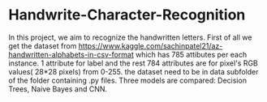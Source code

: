 # Handwrite-Character-Recognition
In this project, we aim to recognize the handwritten letters. First of all we get the dataset from https://www.kaggle.com/sachinpatel21/az-handwritten-alphabets-in-csv-format which has 785 attibutes per each instance. 1 attribute for label and the rest 784 attributes are for pixel's RGB values( 28*28 pixels) from 0-255. the dataset need to be in data subfolder of the folder containing .py files. Three models are compared: Decision Trees, Naive Bayes and CNN. 

